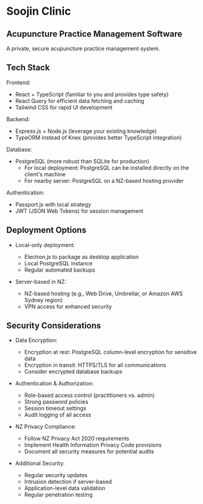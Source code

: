 # Soojin Clinic
## Acupuncture Practice Management Software 

A private, secure acupuncture practice management system. 

## Tech Stack

Frontend:

- React + TypeScript (familiar to you and provides type safety)
- React Query for efficient data fetching and caching
- Tailwind CSS for rapid UI development

Backend:

- Express.js + Node.js (leverage your existing knowledge)
- TypeORM instead of Knex (provides better TypeScript integration)

Database:

- PostgreSQL (more robust than SQLite for production)
  - For local deployment: PostgreSQL can be installed directly on the client's machine
  - For nearby server: PostgreSQL on a NZ-based hosting provider

Authentication:

- Passport.js with local strategy
- JWT (JSON Web Tokens) for session management

## Deployment Options 

- Local-only deployment:
  - Electron.js to package as desktop application
  - Local PostgreSQL instance
  - Regular automated backups

- Server-based in NZ:
  - NZ-based hosting (e.g., Web Drive, Umbrellar, or Amazon AWS Sydney region)
  - VPN access for enhanced security

## Security Considerations

- Data Encryption:
  - Encryption at rest: PostgreSQL column-level encryption for sensitive data
  - Encryption in transit: HTTPS/TLS for all communications
  - Consider encrypted database backups


- Authentication & Authorization:
  - Role-based access control (practitioners vs. admin)
  - Strong password policies
  - Session timeout settings
  - Audit logging of all access

- NZ Privacy Compliance:
  - Follow NZ Privacy Act 2020 requirements
  - Implement Health Information Privacy Code provisions
  - Document all security measures for potential audits


- Additional Security:
  - Regular security updates
  - Intrusion detection if server-based
  - Application-level data validation
  - Regular penetration testing

